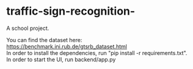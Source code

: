 # traffic-sign-recognition-
A school project.  

You can find the dataset here: https://benchmark.ini.rub.de/gtsrb_dataset.html  
In order to install the dependencies, run "pip install -r requirements.txt".  
In order to start the UI, run backend/app.py    
